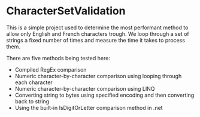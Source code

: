 # CharacterSetValidation

This is a simple project used to determine the most performant method to allow only English and French characters trough. We loop through a set of strings a fixed number of times and measure the time it takes to process them.

There are five methods being tested here:

- Compiled RegEx comparison
- Numeric character-by-character comparison using looping through each character
- Numeric character-by-character comparison using LINQ
- Converting string to bytes using specified encoding and then converting back to string
- Using the built-in IsDigitOrLetter comparison method in .net

